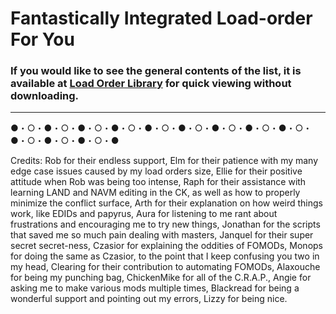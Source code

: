 # Fantastically Integrated Load-order For You

### If you would like to see the general contents of the list, it is available at [Load Order Library](https://loadorderlibrary.com/lists/filfy-fantastically-integrated-load-order-for-you) for quick viewing without downloading.
---
















●・○・●・○・●・○・●・○・●・○・●・○・●・○・●・○・●・○・●・○・●・○・●・○・●

Credits:
Rob for their endless support,
Elm for their patience with my many edge case issues caused by my load orders size,
Ellie for their positive attitude when Rob was being too intense,
Raph for their assistance with learning LAND and NAVM editing in the CK, as well as how to properly minimize the conflict surface,
Arth for their explanation on how weird things work, like EDIDs and papyrus,
Aura for listening to me rant about frustrations and encouraging me to try new things,
Jonathan for the scripts that saved me so much pain dealing with masters,
Janquel for their super secret secret-ness,
Czasior for explaining the oddities of FOMODs,
Monops for doing the same as Czasior, to the point that I keep confusing you two in my head,
Clearing for their contribution to automating FOMODs,
Alaxouche for being my punching bag,
ChickenMike for all of the C.R.A.P.﻿,
Angie ﻿for asking me to make various mods multiple times,
Blackread﻿ for being a wonderful support and pointing out my errors,
Lizzy for being nice.
